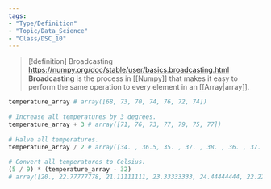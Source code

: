 ```yaml
---
tags:  
- "Type/Definition"  
- "Topic/Data_Science"  
- "Class/DSC_10"  
---
```

  
> [!definition] Broadcasting  
> https://numpy.org/doc/stable/user/basics.broadcasting.html  
> **Broadcasting** is the process in [[Numpy]] that makes it easy to perform the same operation to every element in an [[Array|array]].  
  
```python  
temperature_array # array([68, 73, 70, 74, 76, 72, 74])  
  
# Increase all temperatures by 3 degrees.  
temperature_array + 3 # array([71, 76, 73, 77, 79, 75, 77])  
  
# Halve all temperatures.  
temperature_array / 2 # array([34. , 36.5, 35. , 37. , 38. , 36. , 37. ])  
  
# Convert all temperatures to Celsius.  
(5 / 9) * (temperature_array - 32)  
# array([20., 22.77777778, 21.11111111, 23.33333333, 24.44444444, 22.22222222, 23.33333333])  
```  
